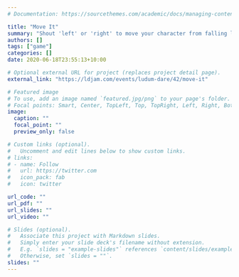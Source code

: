 ```yaml
---
# Documentation: https://sourcethemes.com/academic/docs/managing-content/

title: "Move It"
summary: "Shout 'left' or 'right' to move your character from falling lava! Watch out – if the entire floor becomes lava, its game over!"
authors: []
tags: ["game"]
categories: []
date: 2020-06-18T23:55:13+10:00

# Optional external URL for project (replaces project detail page).
external_link: "https://ldjam.com/events/ludum-dare/42/move-it"

# Featured image
# To use, add an image named `featured.jpg/png` to your page's folder.
# Focal points: Smart, Center, TopLeft, Top, TopRight, Left, Right, BottomLeft, Bottom, BottomRight.
image:
  caption: ""
  focal_point: ""
  preview_only: false

# Custom links (optional).
#   Uncomment and edit lines below to show custom links.
# links:
# - name: Follow
#   url: https://twitter.com
#   icon_pack: fab
#   icon: twitter

url_code: ""
url_pdf: ""
url_slides: ""
url_video: ""

# Slides (optional).
#   Associate this project with Markdown slides.
#   Simply enter your slide deck's filename without extension.
#   E.g. `slides = "example-slides"` references `content/slides/example-slides.md`.
#   Otherwise, set `slides = ""`.
slides: ""
---
```


